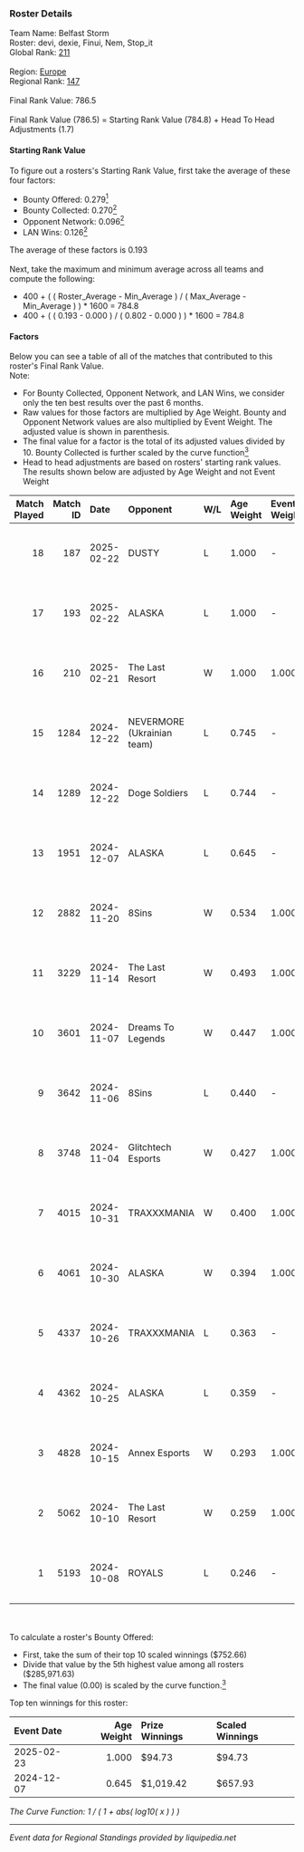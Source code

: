 ### Roster Details<br />
Team Name: Belfast Storm<br />
Roster: devi, dexie, Finui, Nem, Stop_it<br />
Global Rank: [211](../../standings_global_2025_02_28.md)<br />
<br />
Region: [Europe]( ../../standings_europe_2025_02_28.md)<br />
Regional Rank: [147]( ../../standings_europe_2025_02_28.md)<br />
<br />
Final Rank Value:  786.5<br />
<br />
Final Rank Value (786.5) = Starting Rank Value (784.8) + Head To Head Adjustments (1.7)<br />

#### Starting Rank Value<br />
To figure out a rosters's Starting Rank Value, first take the average of these four factors:<br />
- Bounty Offered: 0.279[<sup>1</sup>](#table2)
- Bounty Collected: 0.270[<sup>2</sup>](#table1)
- Opponent Network: 0.096[<sup>2</sup>](#table1)
- LAN Wins: 0.126[<sup>2</sup>](#table1)

The average of these factors is 0.193<br />
<br />
Next, take the maximum and minimum average across all teams and compute the following:<br />
- 400 + ( ( Roster_Average - Min_Average ) / ( Max_Average - Min_Average ) ) * 1600 = 784.8
- 400 + ( ( 0.193 - 0.000 ) / ( 0.802 - 0.000 ) ) * 1600 = 784.8


#### Factors<br />
Below you can see a table of all of the matches that contributed to this roster's Final Rank Value.<br />
Note:<br />

- For Bounty Collected, Opponent Network, and LAN Wins, we consider only the ten best results over the past 6 months.
- Raw values for those factors are multiplied by Age Weight. Bounty and Opponent Network values are also multiplied by Event Weight. The adjusted value is shown in parenthesis.
- The final value for a factor is the total of its adjusted values divided by 10. Bounty Collected is further scaled by the curve function[<sup>3</sup>](#curveFunction)
- Head to head adjustments are based on rosters' starting rank values. The results shown below are adjusted by Age Weight and not Event Weight
<span id="table1"></span><br />


| Match Played | Match ID | Date       | Opponent                   | W/L | Age Weight | Event Weight | Bounty Collected | Opponent Network | LAN Wins  | H2H Adj. | Roster                              |
| -: | -: | :- | :- | :- | :- | :- | :- | :- | :- | -: | :- |
|           18 |      187 | 2025-02-22 | DUSTY                      | L   | 1.000      | -            | -                | -                | -         |   -13.44 | devi, dexie, Finui, Nem, Stop_it    |
|           17 |      193 | 2025-02-22 | ALASKA                     | L   | 1.000      | -            | -                | -                | -         |    -5.55 | devi, dexie, Finui, Nem, Stop_it    |
|           16 |      210 | 2025-02-21 | The Last Resort            | W   | 1.000      | 1.000        | 0.001 (0.001)    | 0.173 (0.173)    | 1 (1.000) |    13.37 | devi, dexie, Finui, Nem, Stop_it    |
|           15 |     1284 | 2024-12-22 | NEVERMORE (Ukrainian team) | L   | 0.745      | -            | -                | -                | -         |    -6.96 | devi, dexie, Finui, PALM1, tsutskam |
|           14 |     1289 | 2024-12-22 | Doge Soldiers              | L   | 0.744      | -            | -                | -                | -         |   -19.61 | devi, dexie, Finui, PALM1, tsutskam |
|           13 |     1951 | 2024-12-07 | ALASKA                     | L   | 0.645      | -            | -                | -                | -         |    -2.67 | devi, dexie, Finui, Nem, tsutskam   |
|           12 |     2882 | 2024-11-20 | 8Sins                      | W   | 0.534      | 1.000        | 0.006 (0.003)    | 0.251 (0.134)    | 0 (0.000) |    12.83 | devi, dexie, Finui, Nem, tsutskam   |
|           11 |     3229 | 2024-11-14 | The Last Resort            | W   | 0.493      | 1.000        | 0.001 (0.001)    | 0.173 (0.085)    | 0 (0.000) |     7.07 | devi, dexie, Finui, Nem, tsutskam   |
|           10 |     3601 | 2024-11-07 | Dreams To Legends          | W   | 0.447      | 1.000        | 0.000 (0.000)    | 0.090 (0.040)    | 0 (0.000) |     4.22 | devi, dexie, Finui, Nem, tsutskam   |
|            9 |     3642 | 2024-11-06 | 8Sins                      | L   | 0.440      | -            | -                | -                | -         |    -2.94 | devi, dexie, Finui, Nem, tsutskam   |
|            8 |     3748 | 2024-11-04 | Glitchtech Esports         | W   | 0.427      | 1.000        | 0.000 (0.000)    | 0.093 (0.040)    | 0 (0.000) |     2.74 | devi, dexie, Finui, Nem, tsutskam   |
|            7 |     4015 | 2024-10-31 | TRAXXXMANIA                | W   | 0.400      | 1.000        | 0.000 (0.000)    | 0.139 (0.056)    | 0 (0.000) |     5.21 | devi, dexie, Finui, Nem, tsutskam   |
|            6 |     4061 | 2024-10-30 | ALASKA                     | W   | 0.394      | 1.000        | 0.036 (0.014)    | 0.940 (0.370)    | 0 (0.000) |    11.82 | devi, dexie, Finui, Nem, tsutskam   |
|            5 |     4337 | 2024-10-26 | TRAXXXMANIA                | L   | 0.363      | -            | -                | -                | -         |    -6.96 | devi, dexie, Finui, Nem, tsutskam   |
|            4 |     4362 | 2024-10-25 | ALASKA                     | L   | 0.359      | -            | -                | -                | -         |    -0.53 | devi, dexie, Finui, Nem, tsutskam   |
|            3 |     4828 | 2024-10-15 | Annex Esports              | W   | 0.293      | 1.000        | 0.000 (0.000)    | 0.064 (0.019)    | 0 (0.000) |     3.29 | devi, dexie, Finui, Nem, tsutskam   |
|            2 |     5062 | 2024-10-10 | The Last Resort            | W   | 0.259      | 1.000        | 0.001 (0.000)    | 0.173 (0.045)    | 0 (0.000) |     3.94 | devi, dexie, Finui, Nem, tsutskam   |
|            1 |     5193 | 2024-10-08 | ROYALS                     | L   | 0.246      | -            | -                | -                | -         |    -4.15 | devi, dexie, Finui, Nem, tsutskam   |

<br />
<span id="table2"></span><br />
To calculate a roster's Bounty Offered:<br />

- First, take the sum of their top 10 scaled winnings ($752.66)
- Divide that value by the 5th highest value among all rosters ($285,971.63)
- The final value (0.00) is scaled by the curve function.[<sup>3</sup>](#curveFunction)

Top ten winnings for this roster:<br />

| Event Date | Age Weight | Prize Winnings | Scaled Winnings |
| :- | -: | :- | :- |
| 2025-02-23 |      1.000 | $94.73         | $94.73          |
| 2024-12-07 |      0.645 | $1,019.42      | $657.93         |


<span id="curveFunction"></span>_The Curve Function: 1 / ( 1 + abs( log10( x ) ) )_<br />

---
_Event data for Regional Standings provided by liquipedia.net_<br />
